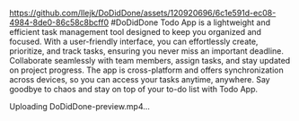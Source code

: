 
https://github.com/Ilejk/DoDidDone/assets/120920696/6c1e591d-ec08-4984-8de0-86c58c8bcff0
#DoDidDone
Todo App is a lightweight and efficient task management tool designed to keep you organized and focused. With a user-friendly interface, you can effortlessly create, prioritize, and track tasks, ensuring you never miss an important deadline. Collaborate seamlessly with team members, assign tasks, and stay updated on project progress. The app is cross-platform and offers synchronization across devices, so you can access your tasks anytime, anywhere. Say goodbye to chaos and stay on top of your to-do list with Todo App.

Uploading DoDidDone-preview.mp4…
